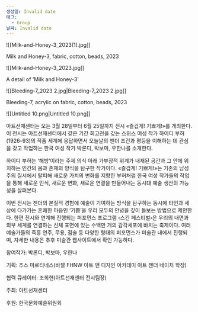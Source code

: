 ```yaml
---
생성일: Invalid date
태그:
  - Group
날짜: Invalid date
---
```

![[Milk-and-Honey-3_2023(1).jpg]]

Milk and Honey-3, fabric, cotton, beads, 2023

  

  

![[Milk-and-Honey-3_2023.jpg]]

A detail of ‘Milk and Honey-3’

  

  

![[Bleeding-7_2023 2.jpg|Bleeding-7_2023 2.jpg]]

Bleeding-7, acrylic on fabric, cotton, beads, 2023

  

  

![[Untitled 10.png|Untitled 10.png]]

  

  

아트선재센터는 오는 3월 28일부터 6월 25일까지 전시 «즐겁게! 기쁘게!»를 개최한다. 이 전시는 아트선재센터에서 같은 기간 회고전을 갖는 스위스 여성 작가 하이디 부허(1926–93)의 작품 세계에 응답하면서 오늘날의 젠더 조건과 평등을 이해하는 데 관심을 갖고 작업하는 한국 여성 작가 박론디, 박보마, 우한나를 소개한다.

하이디 부허는 ‘해방’이라는 주제 의식 아래 가부장적 위계가 내재된 공간과 그 안에 위치하는 인간의 몸과 존재의 양식을 탐구한 작가이다. «즐겁게! 기쁘게!»는 기존의 남성주의 질서에서 탈피해 새로운 가치의 변화를 지향한 부허처럼 한국 여성 작가들의 작업을 통해 새로운 인식, 새로운 변화, 새로운 연결을 만들어내는 동시대 예술 생산의 가능성을 살펴본다.

이번 전시는 젠더의 본질적 경험에 예술이 기여하는 방식을 탐구하는 동시에 타인과 세상에 다가가는 흔쾌한 마음인 ‘기쁨’을 우리 모두의 안녕을 깊이 돌보는 방법으로 제안한다. 한편 전시와 연계해 진행되는 퍼포먼스 프로그램 ‹스킨 페스티벌›은 우리의 내면과 외부 세계를 연결하는 신체 표면에 있는 수백만 개의 감각세포에 바치는 축제이다. 여러 예술가들의 즉흥 연주, 무용, 점술 등 다양한 형태의 퍼포먼스가 미술관 내에서 진행되며, 자세한 내용은 추후 미술관 웹사이트에서 확인 가능하다.

  

참여작가: 박론디, 박보마, 우한나

기획: 추스 마르티네스(바젤 FHNW 아트 앤 디자인 아카데미 아트 젠더 네이처 학장)

협력 큐레이터: 조희현(아트선재센터 전시팀장)

주최: 아트선재센터

후원: 한국문화예술위원회